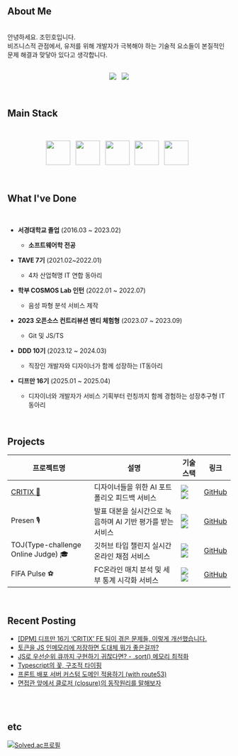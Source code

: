 <br />

## About Me


<br />
안녕하세요. 조민호입니다.
<br /> 비즈니스적 관점에서, 유저를 위해 개발자가 극복해야 하는 기술적 요소들이 본질적인 문제 해결과 맞닿아 있다고 생각합니다.

<br />
<br />

<p align="center">
  <a href="mailto:sunrise9612@gmail.com"><img src="https://img.shields.io/badge/Gmail-EA4335?style=for-the-badge&logo=Gmail&logoColor=white" /></a>  &nbsp; 
 <a href="https://velog.io/@minh0518/series/deepdive" target="_blank"><img src="https://img.shields.io/badge/Velog-20C997?style=for-the-badge&logo=Velog&logoColor=white" /></a>
</p>

<br />

## Main Stack
<br />


<p align="center">
  <img src="https://raw.githubusercontent.com/marwin1991/profile-technology-icons/refs/heads/main/icons/javascript.png" width="55"/> &nbsp;
    <img src="https://raw.githubusercontent.com/marwin1991/profile-technology-icons/refs/heads/main/icons/typescript.png" width="55"/> &nbsp;
    <img src="https://raw.githubusercontent.com/marwin1991/profile-technology-icons/refs/heads/main/icons/react.png" width="55"/> &nbsp;
    <img src="https://raw.githubusercontent.com/marwin1991/profile-technology-icons/refs/heads/main/icons/next_js.png" width="55"/> &nbsp;
    <img src="https://raw.githubusercontent.com/marwin1991/profile-technology-icons/refs/heads/main/icons/react_query.png" width="55"/> &nbsp;
</p>

<br />

## What I've Done

<br />

- **서경대학교 졸업** (2016.03 ~ 2023.02) <br />
  -  **소프트웨어학 전공**

- **TAVE 7기** (2021.02~2022.01) <br />
  -  4차 산업혁명 IT 연합 동아리

- **학부 COSMOS Lab 인턴** (2022.01 ~ 2022.07) <br />
  - 음성 파형 분석 서비스 제작
     
- **2023 오픈소스 컨트리뷰션 멘티 체험형** (2023.07 ~ 2023.09) <br />
  - Git 및 JS/TS

- **DDD 10기** (2023.12 ~ 2024.03) <br />
  - 직장인 개발자와 디자이너가 함께 성장하는 IT동아리

- **디프만 16기** (2025.01 ~ 2025.04) <br />
  - 디자이너와 개발자가 서비스 기획부터 런칭까지 함께 경험하는 성장추구형 IT동아리
  


<br />

## Projects

| 프로젝트명     | 설명                                         | 기술 스택 | 링크 |
|----------------|----------------------------------------------|-----------|-------|
| [CRITIX 🎨](https://critix.kr/) | 디자이너들을 위한 AI 포트폴리오 피드백 서비스 | <img src="https://img.shields.io/badge/TypeScript-3178C6?style=flat&logo=TypeScript&logoColor=white"/> <img src="https://img.shields.io/badge/React-61DAFB?style=flat&logo=React&logoColor=white"/> | <a href="https://github.com/depromeet/16th-team1-FE">GitHub</a> |
| Presen 🎙️ | 발표 대본을 실시간으로 녹음하며 AI 기반 평가를 받는 서비스 | <img src="https://img.shields.io/badge/TypeScript-3178C6?style=flat&logo=TypeScript&logoColor=white"/> <img src="https://img.shields.io/badge/Next.js-000000?style=flat&logo=Next.js&logoColor=white"/> | <a href="https://github.com/DDD-Community/DDD-10-KKEUNKKEUN-WEB">GitHub</a> |
| TOJ(Type-challenge Online Judge) 🎓       | 깃허브 타입 챌린지 실시간 온라인 채점 서비스 |  <img src="https://img.shields.io/badge/TypeScript-3178C6?style=flat&logo=TypeScript&logoColor=white"/> <img src="https://img.shields.io/badge/React-61DAFB?style=flat&logo=React&logoColor=white"/>  |  <a href="https://github.com/minh0518/minh0518/edit/main/README.md">GitHub</a>  |
| FIFA Pulse ⚽       | FC온라인 매치 분석 및 세부 통계 시각화 서비스                   |   <img src="https://img.shields.io/badge/TypeScript-3178C6?style=flat&logo=TypeScript&logoColor=white"/> <img src="https://img.shields.io/badge/React-61DAFB?style=flat&logo=React&logoColor=white"/>        | <a href="https://github.com/minh0518/FIFAPulse">GitHub</a>  |


<br />

## Recent Posting


- [[DPM] 디프만 16기 ‘CRITIX’ FE 팀이 겪은 문제들, 이렇게 개선했습니다.](https://medium.com/@dpm1piece/dpm-%EB%94%94%ED%94%84%EB%A7%8C-16%EA%B8%B0-critix-fe-%ED%8C%80%EC%9D%B4-%EA%B2%AA%EC%9D%80-%EB%AC%B8%EC%A0%9C%EB%93%A4-%EC%9D%B4%EB%A0%87%EA%B2%8C-%EA%B0%9C%EC%84%A0%ED%96%88%EC%8A%B5%EB%8B%88%EB%8B%A4-59fdfd008ab2)
- [토큰을 JS 인메모리에 저장하면 도대체 뭐가 좋은걸까?](https://velog.io/@minh0518/%EB%8F%84%EB%8C%80%EC%B2%B4-%ED%86%A0%ED%81%B0%EC%9D%84-%EB%B8%8C%EB%9D%BC%EC%9A%B0%EC%A0%80-%EC%96%B4%EB%94%94%EC%97%90-%EB%B3%B4%EA%B4%80%ED%95%B4%EC%95%BC-%ED%95%A0%EA%B9%8C)
- [JS로 우선순위 큐까지 구현하기 귀찮다면? - .sort() 메모리 최적화](https://velog.io/@minh0518/JS%EB%A1%9C-%EC%9A%B0%EC%84%A0%EC%88%9C%EC%9C%84-%ED%81%90%EA%B9%8C%EC%A7%80-%EA%B5%AC%ED%98%84%ED%95%98%EA%B8%B0-%EA%B7%80%EC%B0%AE%EB%8B%A4)
- [Typescript의 꽃, 구조적 타이핑](https://velog.io/@minh0518/Typescript%EC%9D%98-%EA%BD%83-%EA%B5%AC%EC%A1%B0%EC%A0%81-%ED%83%80%EC%9D%B4%ED%95%91)
- [프론트 배포 서버 커스텀 도메인 적용하기 (with route53)](https://velog.io/@minh0518/DDD-Presen-%ED%94%84%EB%A1%A0%ED%8A%B8-%EC%84%9C%EB%B2%84-%EB%B0%B0%ED%8F%AC-with-route53)
- [면접관 앞에서 클로저 (closure)의 동작원리를 말해보자](https://velog.io/@minh0518/%EB%A9%B4%EC%A0%91%EA%B4%80-%EC%95%9E%EC%97%90%EC%84%9C-%ED%81%B4%EB%A1%9C%EC%A0%80-closure%EC%9D%98-%EB%8F%99%EC%9E%91%EC%9B%90%EB%A6%AC%EB%A5%BC-%EB%A7%90%ED%95%B4%EB%B3%B4%EC%9E%90)

<br />
<br />

## etc

[![Solved.ac프로필](http://mazassumnida.wtf/api/v2/generate_badge?boj=minh0518)](https://solved.ac/minh0518)

<br />
<br />
